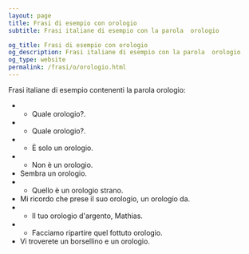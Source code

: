```yaml
---
layout: page
title: Frasi di esempio con orologio 
subtitle: Frasi italiane di esempio con la parola  orologio

og_title: Frasi di esempio con orologio 
og_description: Frasi italiane di esempio con la parola  orologio
og_type: website
permalink: /frasi/o/orologio.html
---
```


Frasi italiane di esempio contenenti la parola orologio:


- - Quale orologio?.
- - Quale orologio?.
- - È solo un orologio.
- - Non è un orologio.
- Sembra un orologio.
- - Quello è un orologio strano.
- Mi ricordo che prese il suo orologio, un orologio da.
- - Il tuo orologio d'argento, Mathias.
- - Facciamo ripartire quel fottuto orologio.
- Vi troverete un borsellino e un orologio.
